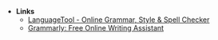 - **Links**
	- [LanguageTool - Online Grammar, Style & Spell Checker](https://languagetool.org)
	- [Grammarly: Free Online Writing Assistant](https://www.grammarly.com)
